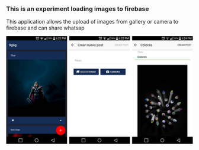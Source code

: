### This is an experiment loading images to firebase

This application allows the upload of images from gallery or camera to firebase and can share whatsap

![alt text](https://github.com/gabrieljf217/APP-9gag_ionic3/blob/master/src/assets/imgs/gag.png)